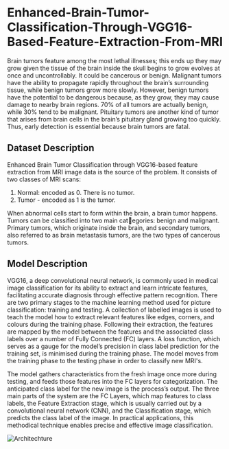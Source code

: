 # Enhanced-Brain-Tumor-Classification-Through-VGG16-Based-Feature-Extraction-From-MRI

Brain tumors feature among the most lethal illnesses; this ends up they may grow given the tissue of the brain
inside the skull begins to grow evolves at once and uncontrollably. It could be cancerous or benign. Malignant tumors
have the ability to propagate rapidly throughout the brain’s surrounding tissue, while benign tumors grow more
slowly. However, benign tumors have the potential to be dangerous because, as they grow, they may cause damage to
nearby brain regions. 70% of all tumors are actually benign, while 30% tend to be malignant. Pituitary tumors
are another kind of tumor that arises from brain cells in the brain’s pituitary gland growing too quickly. Thus, early
detection is essential because brain tumors are fatal.

## Dataset Description
Enhanced Brain Tumor Classification through VGG16-based feature extraction from MRI image data is the source
of the problem. It consists of two classes of MRI scans:
1. Normal: encoded as 0. There is no tumor.
2. Tumor - encoded as 1 is the tumor.
   
When abnormal cells start to form within the brain, a brain tumor happens. Tumors can be classified into two main categories: benign and malignant. Primary tumors, which originate inside the brain, and secondary tumors, also referred
to as brain metastasis tumors, are the two types of cancerous tumors.

## Model Description
   VGG16, a deep convolutional neural network, is commonly used in medical image classification for its ability to extract and learn intricate features, facilitating accurate
diagnosis through effective pattern recognition. There are
two primary stages to the machine learning method used for picture classification: training and testing. A collection
of labelled images is used to teach the model how to extract relevant features like edges, corners, and colours during
the training phase. Following their extraction, the features are mapped by the model between the features and the
associated class labels over a number of Fully Connected (FC) layers. A loss function, which serves as a gauge for
the model’s precision in class label prediction for the training set, is minimised during the training phase. The model
moves from the training phase to the testing phase in order to classify new MRI's.

The model gathers characteristics from the fresh image once more during testing, and feeds those features into the
FC layers for categorization. The anticipated class label for the new image is the process’s output. The three main parts
of the system are the FC Layers, which map features to class labels, the Feature Extraction stage, which is usually
carried out by a convolutional neural network (CNN), and the Classification stage, which predicts the class label of
the image. In practical applications, this methodical technique enables precise and effective image classification.

![Architechture](https://private-user-images.githubusercontent.com/108020150/287455923-1c3ebdef-9135-423f-a3ce-ed1894b20952.png?jwt=eyJhbGciOiJIUzI1NiIsInR5cCI6IkpXVCJ9.eyJpc3MiOiJnaXRodWIuY29tIiwiYXVkIjoicmF3LmdpdGh1YnVzZXJjb250ZW50LmNvbSIsImtleSI6ImtleTEiLCJleHAiOjE3MDE1Mjk4NjQsIm5iZiI6MTcwMTUyOTU2NCwicGF0aCI6Ii8xMDgwMjAxNTAvMjg3NDU1OTIzLTFjM2ViZGVmLTkxMzUtNDIzZi1hM2NlLWVkMTg5NGIyMDk1Mi5wbmc_WC1BbXotQWxnb3JpdGhtPUFXUzQtSE1BQy1TSEEyNTYmWC1BbXotQ3JlZGVudGlhbD1BS0lBSVdOSllBWDRDU1ZFSDUzQSUyRjIwMjMxMjAyJTJGdXMtZWFzdC0xJTJGczMlMkZhd3M0X3JlcXVlc3QmWC1BbXotRGF0ZT0yMDIzMTIwMlQxNTA2MDRaJlgtQW16LUV4cGlyZXM9MzAwJlgtQW16LVNpZ25hdHVyZT02OTAxMjNmN2M4Y2Q3ZjNiZGU2MTk4ZWFjZDY5MWVlNDg3NWFjM2JjMDMwYWFhMWMzZTNkMGU4YTE4MzMxZTY2JlgtQW16LVNpZ25lZEhlYWRlcnM9aG9zdCZhY3Rvcl9pZD0wJmtleV9pZD0wJnJlcG9faWQ9MCJ9.Uvg_AjlHlAEnWRUCExu4W8z2IMKDVj0Q-iQZgRlLY9s)

